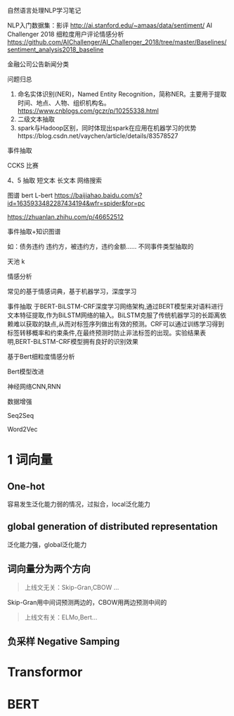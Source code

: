 自然语言处理NLP学习笔记


NLP入门数据集：影评 http://ai.stanford.edu/~amaas/data/sentiment/
AI Challenger 2018 细粒度用户评论情感分析  https://github.com/AIChallenger/AI_Challenger_2018/tree/master/Baselines/sentiment_analysis2018_baseline

金融公司公告新闻分类


问题归总

1.	命名实体识别(NER)，Named Entity Recognition，简称NER。主要用于提取时间、地点、人物、组织机构名。https://www.cnblogs.com/gczr/p/10255338.html
2.	二级文本抽取
3.	spark与Hadoop区别，同时体现出spark在应用在机器学习的优势https://blog.csdn.net/vaychen/article/details/83578527

事件抽取

CCKS 比赛

4、5 抽取   短文本  长文本
网络搜索

图谱
bert
L-bert
https://baijiahao.baidu.com/s?id=1635933482287434194&wfr=spider&for=pc

https://zhuanlan.zhihu.com/p/46652512




事件抽取+知识图谱


如：债务违约  违约方，被违约方，违约金额……
不同事件类型抽取的

天池 k

情感分析

常见的基于情感词典，基于机器学习，深度学习


事件抽取
于BERT-BiLSTM-CRF深度学习网络架构,通过BERT模型来对语料进行文本特征提取,作为BiLSTM网络的输入。BiLSTM克服了传统机器学习的长距离依赖难以获取的缺点,从而对标签序列做出有效的预测。CRF可以通过训练学习得到标签转移概率和约束条件,在最终预测时防止非法标签的出现。实验结果表明,BERT-BiLSTM-CRF模型拥有良好的识别效果



基于Bert细粒度情感分析

Bert模型改进

神经网络CNN,RNN

数据增强

Seq2Seq

Word2Vec

# 1 词向量
## One-hot
容易发生泛化能力弱的情况，过拟合，local泛化能力

## global generation of distributed representation
泛化能力强，global泛化能力

## 词向量分为两个方向
>上线文无关：Skip-Gran,CBOW ...

Skip-Gran用中间词预测两边的，CBOW用两边预测中间的

>上线文有关：ELMo,Bert...

## 负采样 Negative Samping





# Transformor

# BERT
